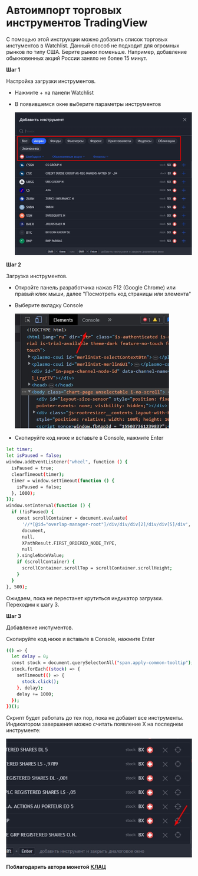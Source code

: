 # Автоимпорт торговых инструментов TradingView

С помощью этой инструкции можно добавить список торговых инстументов в Watchlist. Данный способ не подходит для огромных рынков по типу США. Берите рынки поменьше. Например, добавление обыкновенных акций России заняло не более 15 минут.

**Шаг 1**

Настройка загрузки инструментов.

- Нажмите + на панели Watchlist
- В появившемся окне выберите параметры инструментов

  ![Step1](https://github.com/vladpantyukhin/clicker-for-tradingview/blob/main/screenshots/step1.jpg)

**Шаг 2**

Загрузка инструментов.

- Откройте панель разработчика нажав F12 (Google Chrome)
  или правый клик мыши, далее "Посмотреть код страницы или элемента"
- Выберите вкладку Console

  ![Step2](https://github.com/vladpantyukhin/clicker-for-tradingview/blob/main/screenshots/step2.jpg)

- Скопируйте код ниже и вставьте в Console, нажмите Enter

```sh
let timer;
let isPaused = false;
window.addEventListener("wheel", function () {
  isPaused = true;
  clearTimeout(timer);
  timer = window.setTimeout(function () {
    isPaused = false;
  }, 1000);
});
window.setInterval(function () {
  if (!isPaused) {
    const scrollContainer = document.evaluate(
      '//*[@id="overlap-manager-root"]/div/div/div[2]/div/div[5]/div',
      document,
      null,
      XPathResult.FIRST_ORDERED_NODE_TYPE,
      null
    ).singleNodeValue;
    if (scrollContainer) {
      scrollContainer.scrollTop = scrollContainer.scrollHeight;
    }
  }
}, 500);
```

Ожидаем, пока не перестанет крутиться индикатор загрузки. Переходим к шагу 3.

**Шаг 3**

Добавление инстументов.

Скопируйте код ниже и вставьте в Console, нажмите Enter

```sh
(() => {
  let delay = 0;
  const stock = document.querySelectorAll("span.apply-common-tooltip");
  stock.forEach((stock) => {
    setTimeout(() => {
      stock.click();
    }, delay);
    delay += 1000;
  });
})();
```

Скрипт будет работать до тех пор, пока не добавит все инструменты.
Индикатором завершения можно считать появление Х на последнем инструменте:

![Step3](https://github.com/vladpantyukhin/clicker-for-tradingview/blob/main/screenshots/step3.jpg)

**Поблагодарить автора монетой [КЛАЦ](https://pay.cloudtips.ru/p/6bacb6ea)**
